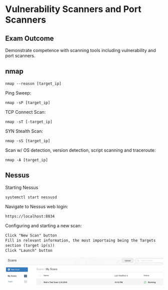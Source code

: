 # Vulnerability Scanners and Port Scanners

## Exam Outcome

Demonstrate competence with scanning tools including vulnerability and port scanners.

## nmap

```
nmap --reason [target_ip]
```

Ping Sweep:
```
nmap -sP [target_ip]
```

TCP Connect Scan:
```
nmap -sT [-target_ip]
```

SYN Stealth Scan:
```
nmap -sS [target_ip]
```

Scan w/ OS detection, version detection, script scanning and traceroute:

```
nmap -A [target_ip]
```

## Nessus

Starting Nessus

```
systemctl start nessusd
```

Navigate to Nessus web login:

```
https://localhost:8834
```

Configuring and starting a new scan:

```
Click "New Scan" button
Fill in relevant information, the most importaing being the Targets section (target ip(s))
Click "Launch" button
```

![Nessus Start Scan](../screenshots/nessus-start-scan.PNG?raw=true "Nessus Start Scan")







